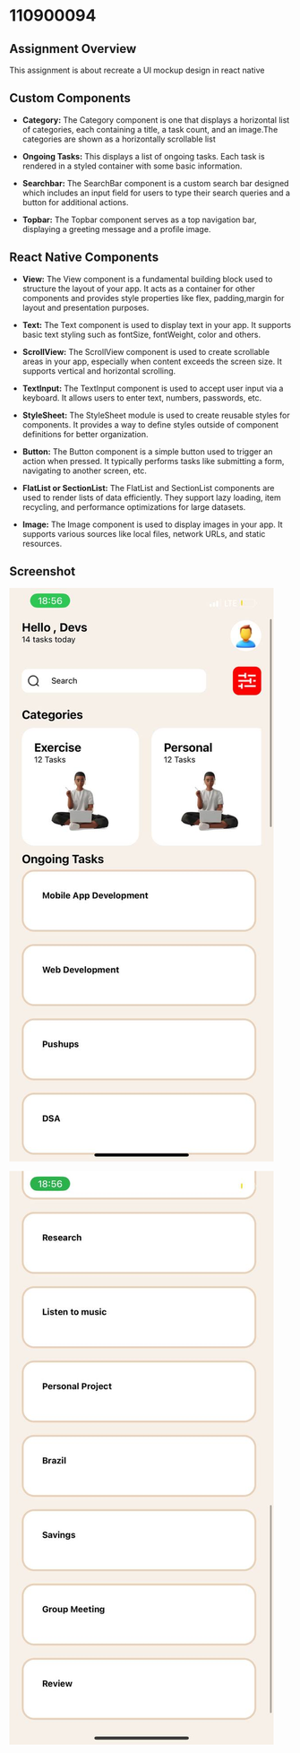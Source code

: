 # 110900094

## Assignment Overview
This assignment is about recreate a UI mockup design in react native

## Custom Components

- **Category:** The Category component is one that displays a horizontal list of categories, each     containing a title, a task count, and an image.The categories are shown as a horizontally scrollable list

- **Ongoing Tasks:** This displays a list of ongoing tasks. Each task is rendered in a styled container with some basic information.

- **Searchbar:** The SearchBar component is a custom search bar designed which includes an input field for users to type their search queries and a button for additional actions.

- **Topbar:** The Topbar component  serves as a top navigation bar, displaying a greeting message and a profile image. 


## React Native Components

- **View:** The View component is a fundamental building block used to structure the layout of your app. It acts as a container for other components and provides style properties like flex, padding,margin for layout and presentation purposes.

- **Text:** The Text component is used to display text in your app. It supports basic text styling such as fontSize, fontWeight, color and others.

- **ScrollView:** The ScrollView component is used to create scrollable areas in your app, especially when content exceeds the screen size. It supports vertical and horizontal scrolling.

- **TextInput:** The TextInput component is used to accept user input via a keyboard. It allows users to enter text, numbers, passwords, etc.

- **StyleSheet:** The StyleSheet module is used to create reusable styles for components. It provides a way to define styles outside of component definitions for better organization.

- **Button:** The Button component is a simple button used to trigger an action when pressed. It typically performs tasks like submitting a form, navigating to another screen, etc.

- **FlatList or SectionList:** The FlatList and SectionList components are used to render lists of data efficiently. They support lazy loading, item recycling, and performance optimizations for large datasets. 

- **Image:** The Image component is used to display images in your app. It supports various sources like local files, network URLs, and static resources.

## Screenshot
![Application screenshot](photo_2024-06-02_20-04-21.jpg)


![Application screenshot](photo_2024-06-02_20-04-28.jpg)


